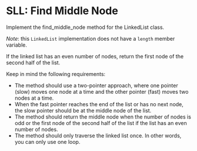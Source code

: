 # SLL: Find Middle Node

Implement the find_middle_node method for the LinkedList class.

*Note*: this `LinkedList` implementation does not have a `length` member variable.

If the linked list has an even number of nodes, return the first node of the second half of the list.

Keep in mind the following requirements:

- The method should use a two-pointer approach, where one pointer (slow) moves one node at a time and the other pointer (fast) moves two nodes at a time.
- When the fast pointer reaches the end of the list or has no next node, the slow pointer should be at the middle node of the list.
- The method should return the middle node when the number of nodes is odd or the first node of the second half of the list if the list has an even number of nodes.
- The method should only traverse the linked list once.  In other words, you can only use one loop.